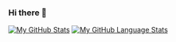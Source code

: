 ### Hi there 👋

<!--
**shahar0809/shahar0809** is a ✨ _special_ ✨ repository because its `README.md` (this file) appears on your GitHub profile.

Here are some ideas to get you started:

- 🔭 I’m currently working on ...
- 🌱 I’m currently learning ...
- 👯 I’m looking to collaborate on ...
- 🤔 I’m looking for help with ...
- 💬 Ask me about ...
- 📫 How to reach me: ...
- 😄 Pronouns: ...
- ⚡ Fun fact: ...
-->

[![My GitHub Stats](https://github-readme-stats.vercel.app/api/?username=shahar0809&count_private=true&theme=tokyonight&showicons=true)]()
[![My GitHub Language Stats](https://github-readme-stats.vercel.app/api/top-langs/?username=shahar0809&langs_count=5&theme=tokyonight)]()
